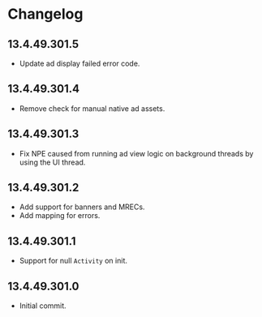 # Changelog

## 13.4.49.301.5
* Update ad display failed error code.

## 13.4.49.301.4
* Remove check for manual native ad assets.

## 13.4.49.301.3
* Fix NPE caused from running ad view logic on background threads by using the UI thread.

## 13.4.49.301.2
* Add support for banners and MRECs.
* Add mapping for errors.

## 13.4.49.301.1
* Support for null `Activity` on init.

## 13.4.49.301.0
* Initial commit.
